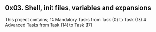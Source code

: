 ## 0x03. Shell, init files, variables and expansions

This project contains; 
14 Mandatory Tasks from Task (0) to Task (13) 
4 Advanced Tasks from Task (14) to Task (17) 
